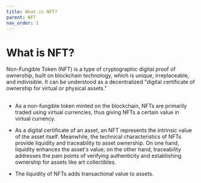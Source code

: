 ```yaml
---
title: What is NFT?
parent: NFT
nav_order: 3
---
```


# What is NFT?

Non-Fungible Token (NFT) is a type of cryptographic digital proof of ownership, built on blockchain technology, which is unique, irreplaceable, and indivisible. It can be understood as a decentralized "digital certificate of ownership for virtual or physical assets."

## 
- As a non-fungible token minted on the blockchain, NFTs are primarily traded using virtual currencies, thus giving NFTs a certain value in virtual currency.


- As a digital certificate of an asset, an NFT represents the intrinsic value of the asset itself. Meanwhile, the technical characteristics of NFTs provide liquidity and traceability to asset ownership. On one hand, liquidity enhances the asset's value; on the other hand, traceability addresses the pain points of verifying authenticity and establishing ownership for assets like art collectibles.


- The liquidity of NFTs adds transactional value to assets.
